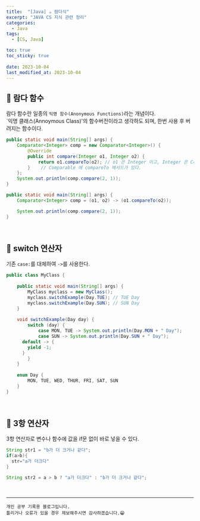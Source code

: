 ```yaml
---
title:  "[Java] ☕ 람다식"
excerpt: "JAVA CS 지식 관련 정리"
categories:
  - Java
tags:
  - [CS, Java]

toc: true
toc_sticky: true
 
date: 2023-10-04
last_modified_at: 2023-10-04
---
```


## 📖 람다 함수

람다 함수란 일종의 `익명 함수(Anonymous Functions)`라는 개념이다.  
`익명 클래스(Annoymous Class)'의 함수버전이라고 생각하도 되며, 한번 사용 후 버려지는 함수이다.  

```java
public static void main(String[] args) {
    Comparator<Integer> comp = new Comparator<Integer>() {
        @Override
        public int compare(Integer o1, Integer o2) {
            return o1.compareTo(o2); // o1 은 Integer 이고, Integer 은 Comparable 을 구현하고,
        }	 // Comparable 에 compareTo 메서드가 있다.
    };
    System.out.println(comp.compare(2, 1));
}
```



```java
public static void main(String[] args) {
    Comparator<Integer> comp = (o1, o2) -> (o1.compareTo(o2));

    System.out.println(comp.compare(2, 1));
}
```

<br>

## 📖 switch 연산자  

기존 `case:`를 대체하여 `->`를 사용한다.

```java
public class MyClass {
	
	public static void main(String[] args) {
		MyClass myclass = new MyClass();
		myclass.switchExample(Day.TUE); // TUE Day
		myclass.switchExample(Day.SUN); // SUN Day
	}
	
	void switchExample(Day day) {
		switch (day) {
			case MON, TUE -> System.out.println(Day.MON + " Day");
			case SUN -> System.out.println(Day.SUN + " Day");
      default -> {
        yield -1;
      }
		}
	}
	
	enum Day {
		MON, TUE, WED, THUR, FRI, SAT, SUN
	}
}
```

<br>

## 📖 3항 연산자

3항 연산자로 변수나 함수에 값을 if문 없이 바로 넣을 수 있다.

```java
String str1 = "b가 더 크거나 같다";
if(a>b){
  str="a가 더크다"
} 

String str2 = a > b ? "a가 더크다" : "b가 더 크거나 같다";
```

<br>

***
    개인 공부 기록용 블로그입니다.
    틀리거나 오류가 있을 경우 제보해주시면 감사하겠습니다.😁